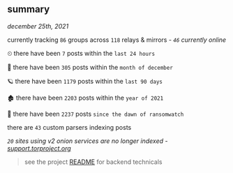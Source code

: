 
## summary
_december 25th, 2021_

currently tracking `86` groups across `118` relays & mirrors - _`46` currently online_

⏲ there have been `7` posts within the `last 24 hours`

🦈 there have been `305` posts within the `month of december`

🪐 there have been `1179` posts within the `last 90 days`

🏚 there have been `2203` posts within the `year of 2021`

🦕 there have been `2237` posts `since the dawn of ransomwatch`

there are `43` custom parsers indexing posts

_`20` sites using v2 onion services are no longer indexed - [support.torproject.org](https://support.torproject.org/onionservices/v2-deprecation/)_

> see the project [README](https://github.com/thetanz/ransomwatch#ransomwatch--) for backend technicals

